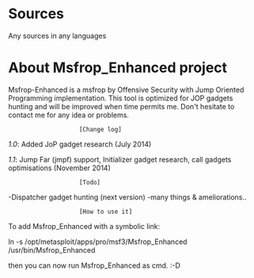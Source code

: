 Sources
=======

Any sources in any languages


About Msfrop_Enhanced project
=============================

Msfrop-Enhanced is a msfrop by Offensive Security with Jump Oriented Programming implementation.
This tool is optimized for JOP gadgets hunting and will be improved when time permits me.
Don't hesitate to contact me for any idea or problems.


						[Change log]

*1.0*: Added JoP gadget research  (July 2014)

*1.1*: Jump Far (jmpf) support, Initializer gadget research, call gadgets optimisations (November 2014)


						[Todo]	

-Dispatcher gadget hunting (next version)
-many things & ameliorations..

						[How to use it]

To add Msfrop_Enhanced with a symbolic link:

ln -s /opt/metasploit/apps/pro/msf3/Msfrop_Enhanced /usr/bin/Msfrop_Enhanced

then you can now run Msfrop_Enhanced as cmd. :-D
